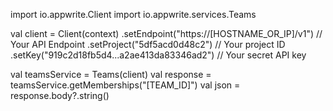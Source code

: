 import io.appwrite.Client
import io.appwrite.services.Teams

val client = Client(context)
  .setEndpoint("https://[HOSTNAME_OR_IP]/v1") // Your API Endpoint
  .setProject("5df5acd0d48c2") // Your project ID
  .setKey("919c2d18fb5d4...a2ae413da83346ad2") // Your secret API key

val teamsService = Teams(client)
val response = teamsService.getMemberships("[TEAM_ID]")
val json = response.body?.string()